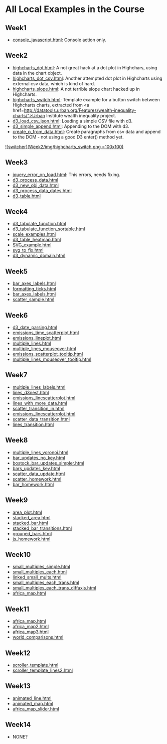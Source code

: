 
# All Local Examples in the Course

## Week1

* [console_javascript.html](Week1/console_javascript.html): Console action only.

## Week2

* [highcharts_dot.html](Week2/highcharts_dot.html): A not great hack at a dot plot in Highchars, using data in the chart object.
* [highcharts_dot_csv.html](Week2/highcharts_dot_csv.html): Another attempted dot plot in Highcharts using external csv data, which is kind of hard.
* [highcharts_slope.html](Week2/highcharts_slope.html): A not terrible slope chart hacked up in Highcharts.
* [highcharts_switch.html](Week2/highcharts_switch.html): Template example for a button switch between Highcharts charts, extracted from <a href=http://datatools.urban.org/Features/wealth-inequality-charts/">Urban Institute wealth inequality project.</a>
* [d3_load_csv_json.html](Week2/d3_load_csv_json.html): Loading a simple CSV file with d3.
* [d3_simple_append.html](Week2/d3_simple_append.html): Appending to the DOM with d3.
* [create_p_from_data.html](Week2/create_p_from_data.html): Create paragraphs from csv data and append to the DOM - not using a good D3 enter() method yet.

[![switcher](Week2/img/highcharts_switch.png =100x100)](Week2/highcharts_switch.html)

## Week3

* [jquery_error_on_load.html](Week3/jquery_error_on_load.html): This errors, needs fixing.
* [d3_process_data.html](Week3/d3_process_data.html)
* [d3_new_obj_data.html](Week3/d3_new_obj_data.html)
* [d3_process_data_dates.html](Week3/d3_process_data_dates.html)
* [d3_table.html](Week3/d3_table.html)


## Week4

* [d3_tabulate_function.html](Week4/d3_tabulate_function.html)
* [d3_tabulate_function_sortable.html](Week4/d3_tabulate_function_sortable.html)
* [scale_examples.html](Week4/scale_examples.html)
* [d3_table_heatmap.html](Week4/d3_table_heatmap.html)
* [SVG_example.html](Week4/SVG_example.html)
* [svg_to_fix.html](Week4/svg_to_fix.html)
* [d3_dynamic_domain.html](Week4/d3_dynamic_domain.html)


## Week5

* [bar_axes_labels.html](Week5/bar_axes_labels.html)
* [formatting_ticks.html](Week5/formatting_ticks.html)
* [bar_axes_labels.html](Week5/bar_axes_labels.html)
* [scatter_sample.html](Week5/scatter_sample.html)


## Week6

* [d3_date_parsing.html](Week6/d3_date_parsing.html)
* [emissions_time_scatterplot.html](Week6/emissions_time_scatterplot.html)
* [emissions_lineplot.html](Week6/emissions_lineplot.html)
* [multiple_lines.html](Week6/multiple_lines.html)
* [multiple_lines_mouseover.html](Week6/multiple_lines_mouseover.html)
* [emissions_scatterplot_tooltip.html](Week6/emissions_scatterplot_tooltip.html)
* [multiple_lines_mouseover_tooltip.html](Week6/multiple_lines_mouseover_tooltip.html)



## Week7

* [multiple_lines_labels.html](Week7/multiple_lines_labels.html)
* [lines_d3nest.html](Week7lines_d3nest.html)
* [emissions_linescatterplot.html](Week7/emissions_linescatterplot.html)
* [lines_with_more_data.html](Week7/lines_with_more_data.html)
* [scatter_transition_in.html](Week7/scatter_transition_in.html)
* [emissions_linescatterplot.html](Week7/emissions_linescatterplot.html)
* [scatter_data_transition.html](Week7/scatter_data_transition.html)
* [lines_transition.html](Week7/lines_transition.html)


## Week8

* [multiple_lines_voronoi.html](Week8/multiple_lines_voronoi.html)
* [bar_updates_no_key.html](Week8/bar_updates_no_key.html)
* [bostock_bar_updates_simpler.html](Week8/bostock_bar_updates_simpler.html)
* [bars_updates_key.html](Week8/bars_updates_key.html)
* [scatter_data_update.html](Week8/scatter_data_update.html)
* [scatter_homework.html](Week8/scatter_homework.html)
* [bar_homework.html](Week8/bar_homework.html)


## Week9

* [area_plot.html](Week9/area_plot.html)
* [stacked_area.html](Week9/stacked_area.html)
* [stacked_bar.html](Week9/stacked_bar.html)
* [stacked_bar_transitions.html](Week9/stacked_bar_transitions.html)
* [grouped_bars.html](Week9/grouped_bars.html)
* [js_homework.html](Week9/js_homework.html)


## Week10

* [small_multiples_simple.html](Week10/small_multiples_simple.html)
* [small_multiples_each.html](Week10/small_multiples_each.html)
* [linked_small_mults.html](Week10/linked_small_mults.html)
* [small_multiples_each_trans.html](Week10/small_multiples_each_trans.html)
* [small_multiples_each_trans_diffaxis.html](Week10/small_multiples_each_trans_diffaxis.html)
* [africa_map.html](Week10/africa_map.html)


## Week11

* [africa_map.html](Week11/africa_map.html)
* [africa_map2.html](Week11/africa_map2.html)
* [africa_map3.html](Week11/africa_map3.html)
* [world_comparisons.html](Week11/world_comparisons.html)

## Week12

* [scroller_template.html](Week12/scroller_template.html)
* [scroller_template_lines2.html](Week12/scroller_template_lines2.html)


## Week13

* [animated_line.html](Week13/animated_line.html)
* [animated_map.html](Week13/animated_map.html)
* [africa_map_slider.html](Week13/africa_map_slider.html)


## Week14

* NONE?

